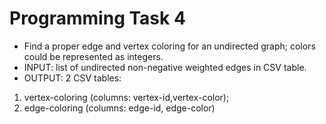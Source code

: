 # Programming Task 4

- Find a proper edge and vertex coloring for an undirected graph; colors could be represented as integers.
- INPUT: list of undirected non-negative weighted edges in CSV table.
- OUTPUT: 2 CSV tables:

1. vertex-coloring (columns: vertex-id,vertex-color);
2. edge-coloring (columns: edge-id, edge-color)
